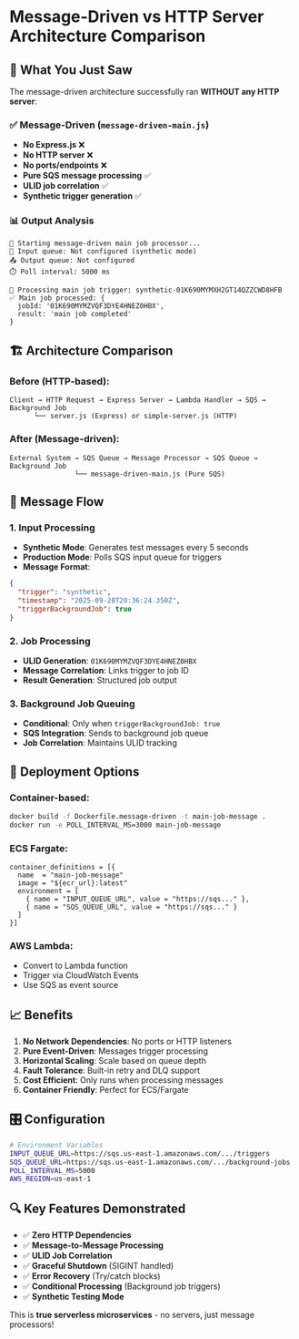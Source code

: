 # Message-Driven vs HTTP Server Architecture Comparison

## 🎯 **What You Just Saw**

The message-driven architecture successfully ran **WITHOUT any HTTP server**:

### ✅ **Message-Driven (`message-driven-main.js`)**
- **No Express.js** ❌
- **No HTTP server** ❌  
- **No ports/endpoints** ❌
- **Pure SQS message processing** ✅
- **ULID job correlation** ✅
- **Synthetic trigger generation** ✅

### 📊 **Output Analysis**

```
🚀 Starting message-driven main job processor...
📮 Input queue: Not configured (synthetic mode)
📤 Output queue: Not configured
⏱️ Poll interval: 5000 ms

📨 Processing main job trigger: synthetic-01K690MYMXH2GT14QZZCWD8HFB
✅ Main job processed: {
  jobId: '01K690MYMZVQF3DYE4HNEZ0HBX',
  result: 'main job completed'
}
```

## 🏗️ **Architecture Comparison**

### **Before (HTTP-based):**
```
Client → HTTP Request → Express Server → Lambda Handler → SQS → Background Job
      └── server.js (Express) or simple-server.js (HTTP)
```

### **After (Message-driven):**
```
External System → SQS Queue → Message Processor → SQS Queue → Background Job
                └── message-driven-main.js (Pure SQS)
```

## 🔄 **Message Flow**

### **1. Input Processing**
- **Synthetic Mode**: Generates test messages every 5 seconds
- **Production Mode**: Polls SQS input queue for triggers
- **Message Format**:
```json
{
  "trigger": "synthetic",
  "timestamp": "2025-09-28T20:36:24.350Z", 
  "triggerBackgroundJob": true
}
```

### **2. Job Processing**
- **ULID Generation**: `01K690MYMZVQF3DYE4HNEZ0HBX`
- **Message Correlation**: Links trigger to job ID
- **Result Generation**: Structured job output

### **3. Background Job Queuing**
- **Conditional**: Only when `triggerBackgroundJob: true`
- **SQS Integration**: Sends to background job queue
- **Job Correlation**: Maintains ULID tracking

## 🚀 **Deployment Options**

### **Container-based:**
```bash
docker build -f Dockerfile.message-driven -t main-job-message .
docker run -e POLL_INTERVAL_MS=3000 main-job-message
```

### **ECS Fargate:**
```hcl
container_definitions = [{
  name  = "main-job-message"
  image = "${ecr_url}:latest"
  environment = [
    { name = "INPUT_QUEUE_URL", value = "https://sqs..." },
    { name = "SQS_QUEUE_URL", value = "https://sqs..." }
  ]
}]
```

### **AWS Lambda:**
- Convert to Lambda function
- Trigger via CloudWatch Events
- Use SQS as event source

## 📈 **Benefits**

1. **No Network Dependencies**: No ports or HTTP listeners
2. **Pure Event-Driven**: Messages trigger processing
3. **Horizontal Scaling**: Scale based on queue depth  
4. **Fault Tolerance**: Built-in retry and DLQ support
5. **Cost Efficient**: Only runs when processing messages
6. **Container Friendly**: Perfect for ECS/Fargate

## 🎛️ **Configuration**

```bash
# Environment Variables
INPUT_QUEUE_URL=https://sqs.us-east-1.amazonaws.com/.../triggers
SQS_QUEUE_URL=https://sqs.us-east-1.amazonaws.com/.../background-jobs  
POLL_INTERVAL_MS=5000
AWS_REGION=us-east-1
```

## 🔍 **Key Features Demonstrated**

- ✅ **Zero HTTP Dependencies**
- ✅ **Message-to-Message Processing** 
- ✅ **ULID Job Correlation**
- ✅ **Graceful Shutdown** (SIGINT handled)
- ✅ **Error Recovery** (Try/catch blocks)
- ✅ **Conditional Processing** (Background job triggers)
- ✅ **Synthetic Testing Mode**

This is **true serverless microservices** - no servers, just message processors!
